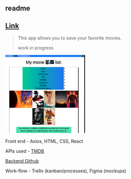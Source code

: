 ## readme

## [Link](https://adnjoo.github.io/movie-app/)

> This app allows you to save your favorite movies.
>
> work in progress

<a href='https://adnjoo.github.io/movie-app/'>
<img src='./v0.0.0.3.png' width='250'>
</a><br>

Front end - Axios, HTML, CSS, React

APIs used - [TMDB](https://www.themoviedb.org/)

[Backend Github](https://github.com/adnjoo/movie-app-backend)

Work-flow - Trello (kanban/processes), Figma (mockups)

